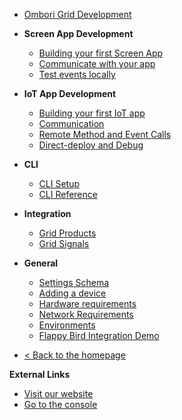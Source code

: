 * [Ombori Grid Development](/development/)


* **Screen App Development**
  * [Building your first Screen App](/development/screen/building-your-first-screen-app)
  * [Communicate with your app](/development/screen/communication)
  * [Test events locally](/development/screen/testing-events-locally)
* **IoT App Development**
  * [Building your first IoT app](/development/iot/creating-your-first-iot-app)
  * [Communication](/development/iot/communication)
  * [Remote Method and Event Calls](/development/iot/remote-events)
  * [Direct-deploy and Debug](/development/iot/direct-deploy-debug)
* **CLI**
  * [CLI Setup](/development/cli/setup)
  * [CLI Reference](/development/cli/reference)
* **Integration**
  * [Grid Products](/development/grid/products/)
  * [Grid Signals](/development/grid/signals/)
* **General**
  * [Settings Schema](/development/general/schema)
  * [Adding a device](/development/general/adding-device)
  * [Hardware requirements](/development/general/hardware-requirements)
  * [Network Requirements](/development/general/network-requirements)
  * [Environments](/development/general/environments)
  * [Flappy Bird Integration Demo](/demo/flappy-bird)

* [< Back to the homepage](/)

**External Links**
* [Visit our website](https://omborigrid.com)
* [Go to the console](https://console.omborigrid.com/)
